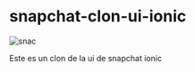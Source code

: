 # snapchat-clon-ui-ionic
![snac](https://github.com/user-attachments/assets/2a78f306-9975-4d54-9442-698ef6f2f5a5)

Este es un clon de la ui de snapchat ionic 
